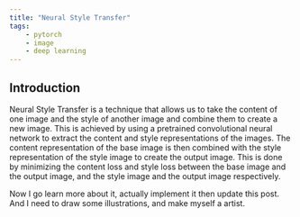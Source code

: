 ```yaml
---
title: "Neural Style Transfer"
tags: 
    - pytorch
    - image
    - deep learning
---
```


## Introduction

Neural Style Transfer is a technique that allows us to take the content of one image and the style of another image and combine them to create a new image. This is achieved by using a pretrained convolutional neural network to extract the content and style representations of the images. The content representation of the base image is then combined with the style representation of the style image to create the output image. This is done by minimizing the content loss and style loss between the base image and the output image, and the style image and the output image respectively.

Now I go learn more about it, actually implement it then update this post. And I need to draw some illustrations, and make myself a artist.